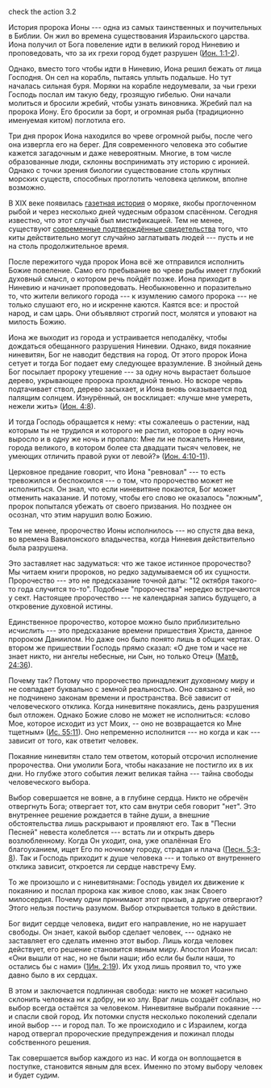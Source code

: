 check the action 3.2

История пророка Ионы --- одна из самых таинственных и поучительных в
Библии. Он жил во времена существования Израильского царства. Иона
получил от Бога повеление идти в великий город Ниневию и проповедовать,
что за их грехи город будет разрушен ([Ион.
1:1-2](https://azbyka.ru/biblia/?Jona.1:1-2)).

Однако, вместо того чтобы идти в Ниневию, Иона решил бежать от лица
Господня. Он сел на корабль, пытаясь уплыть подальше. Но тут началась
сильная буря. Моряки на корабле недоумевали, за чьи грехи Господь послал
им такую беду, грозящую гибелью. Они начали молиться и бросили жребий,
чтобы узнать виновника. Жребий пал на пророка Иону. Его бросили за борт,
и огромная рыба (традиционно именуемая китом) поглотила его.

Три дня пророк Иона находился во чреве огромной рыбы, после чего она
извергла его на берег. Для современного человека это событие кажется
загадочным и даже невероятным. Многие, в том числе образованные люди,
склонны воспринимать эту историю с иронией. Однако с точки зрения
биологии существование столь крупных морских существ, способных
проглотить человека целиком, вполне возможно.

В XIX веке появилась [газетная
история](http://anomalyinfo.com/Stories/1891-february-james-bartley-modern-jonah)
о моряке, якобы проглоченном рыбой и через несколько дней чудесным
образом спасённом. Сегодня известно, что этот случай был мистификацией.
Тем не менее, существуют [современные подтверждённые
свидетельства](https://www.thenewdaily.com.au/life/science/environment/2025/02/14/whale-swallow-human)
того, что киты действительно могут случайно заглатывать людей --- пусть
и не на столь продолжительное время.

После пережитого чуда пророк Иона всё же отправился исполнить Божие
повеление. Само его пребывание во чреве рыбы имеет глубокий духовный
смысл, о котором речь пойдёт позже. Иона приходит в Ниневию и начинает
проповедовать. Необыкновенно и поразительно то, что жители великого
города --- к изумлению самого пророка --- не только слушают его, но и
искренне каются. Каятся все: и простой народ, и сам царь. Они объявляют
строгий пост, молятся и уповают на милость Божию.

Иона же выходит из города и устраивается неподалёку, чтобы дождаться
обещанного разрушения Ниневии. Однако, видя покаяние ниневитян, Бог не
наводит бедствия на город. От этого пророк Иона сетует и тогда Бог
подает ему следующее вразумление. В знойный день Бог посылает пророку
утешение --- за одну ночь вырастает большое дерево, укрывающее пророка
прохладной тенью. Но вскоре червь подтачивает ствол, дерево засыхает, и
Иона вновь оказывается под палящим солнцем. Изнурённый, он восклицает:
«лучше мне умереть, нежели жить» ([Ион.
4:8](https://azbyka.ru/biblia/?Jona.4:8)).

И тогда Господь обращается к нему: «ты сожалеешь о растении, над которым
ты не трудился и которого не растил, которое в одну ночь выросло и в
одну же ночь и пропало: Мне ли не пожалеть Ниневии, города великого, в
котором более ста двадцати тысяч человек, не умеющих отличить правой
руки от левой?» ([Ион.
4:10-11](https://azbyka.ru/biblia/?Jona.4:10-11)).

Церковное предание говорит, что Иона "ревновал" --- то есть тревожился и
беспокоился --- о том, что пророчество может не исполниться. Он знал,
что если ниневитяне покаются, Бог может отменить наказание. И потому,
чтобы его слово не оказалось "ложным", пророк попытался убежать от
своего призвания. Но позднее он осознал, что этим нарушил волю Божию.

Тем не менее, пророчество Ионы исполнилось --- но спустя два века, во
времена Вавилонского владычества, когда Ниневия действительно была
разрушена.

Это заставляет нас задуматься: что же такое истинное пророчество? Мы
читаем книги пророков, но редко задумываемся об их сущности. Пророчество
--- это не предсказание точной даты: "12 октября такого-то года случится
то-то". Подобные "пророчества" нередко встречаются у сект. Настоящее
пророчество --- не календарная запись будущего, а откровение духовной
истины.

Единственное пророчество, которое можно было приблизительно исчислить
--- это предсказание времени пришествия Христа, данное пророком
Даниилом. Но даже оно было понято лишь в общих чертах. О втором же
пришествии Господь прямо сказал: «О дне том и часе не знает никто, ни
ангелы небесные, ни Сын, но только Отец» ([Матф.
24:36](https://azbyka.ru/biblia/?Mt.24:36)).

Почему так? Потому что пророчество принадлежит духовному миру и не
совпадает буквально с земной реальностью. Оно связано с ней, но не
подчинено законам времени и пространства. Всё зависит от человеческого
отклика. Когда ниневитяне покаялись, день разрушения был отложен. Однако
Божие слово не может не исполниться: «слово Мое, которое исходит из уст
Моих, -- оно не возвращается ко Мне тщетным» ([Ис.
55:11](https://azbyka.ru/biblia/?Is.55:11)). Оно непременно исполнится
--- но когда и как --- зависит от того, как ответит человек.

Покаяние ниневитян стало тем ответом, который отсрочил исполнение
пророчества. Они умолили Бога, чтобы наказание не постигло их в их дни.
Но глубже этого события лежит великая тайна --- тайна свободы
человеческого выбора.

Выбор совершается не вовне, а в глубине сердца. Никто не обречён
отвергнуть Бога; отвергает тот, кто сам внутри себя говорит "нет". Это
внутреннее решение рождается в тайне души, а внешние обстоятельства лишь
раскрывают и проявляют его. Так в "Песни Песней" невеста колеблется ---
встать ли и открыть дверь возлюбленному. Когда Он уходит, она, уже
опалённая Его благоуханием, ищет Его по ночному городу, страдая и плача
([Песн. 5:3-8](https://azbyka.ru/biblia/?Song.5:3-8)). Так и Господь
приходит к душе человека --- и только от внутреннего отклика зависит,
откроется ли сердце навстречу Ему.

То же произошло и с ниневитянами: Господь увидел их движение к покаянию
и послал пророка как живое слово, как знак Своего милосердия. Почему
одни принимают этот призыв, а другие отвергают? Этого нельзя постичь
разумом. Выбор открывается только в действии.

Бог видит сердце человека, видит его направление, но не нарушает
свободы. Он знает, какой выбор сделает человек, --- однако не заставляет
его сделать именно этот выбор. Лишь когда человек действует, его решение
становится явным миру. Апостол Иоанн писал: «Они вышли от нас, но не
были наши; ибо если бы были наши, то остались бы с нами» ([1Ин.
2:19](https://azbyka.ru/biblia/?1Jn.2:19)). Их уход лишь проявил то, что
уже давно было в их сердцах.

В этом и заключается подлинная свобода: никто не может насильно склонить
человека ни к добру, ни ко злу. Враг лишь создаёт соблазн, но выбор
всегда остаётся за человеком. Ниневитяне выбрали покаяние --- и спасли
свой город. Их потомки спустя несколько поколений сделали иной выбор ---
и город пал. То же происходило и с Израилем, когда народ отвергал
пророческие предупреждения и пожинал плоды собственного решения.

Так совершается выбор каждого из нас. И когда он воплощается в поступке,
становится явным для всех. Именно по этому выбору человек и будет судим.
